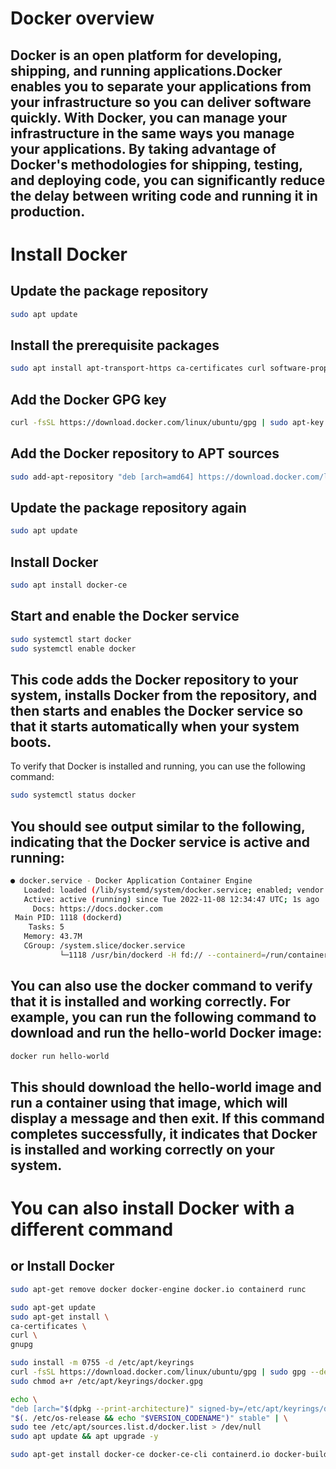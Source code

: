# Docker overview
## Docker is an open platform for developing, shipping, and running applications.Docker enables you to separate your applications from your infrastructure so you can deliver software quickly. With Docker, you can manage your infrastructure in the same ways you manage your applications. By taking advantage of Docker's methodologies for shipping, testing, and deploying code, you can significantly reduce the delay between writing code and running it in production.
# Install Docker
## Update the package repository
```bash
sudo apt update
```
## Install the prerequisite packages
```bash
sudo apt install apt-transport-https ca-certificates curl software-properties-common
```
## Add the Docker GPG key
```bash
curl -fsSL https://download.docker.com/linux/ubuntu/gpg | sudo apt-key add -
```
## Add the Docker repository to APT sources
```bash
sudo add-apt-repository "deb [arch=amd64] https://download.docker.com/linux/ubuntu focal stable"
```
## Update the package repository again
```bash
sudo apt update
```
## Install Docker
```bash
sudo apt install docker-ce
```
## Start and enable the Docker service
```bash
sudo systemctl start docker
sudo systemctl enable docker
```
## This code adds the Docker repository to your system, installs Docker from the repository, and then starts and enables the Docker service so that it starts automatically when your system boots.

To verify that Docker is installed and running, you can use the following command:
```bash
sudo systemctl status docker
```
## You should see output similar to the following, indicating that the Docker service is active and running:
```bash
● docker.service - Docker Application Container Engine
   Loaded: loaded (/lib/systemd/system/docker.service; enabled; vendor preset: enabled)
   Active: active (running) since Tue 2022-11-08 12:34:47 UTC; 1s ago
     Docs: https://docs.docker.com
 Main PID: 1118 (dockerd)
    Tasks: 5
   Memory: 43.7M
   CGroup: /system.slice/docker.service
           └─1118 /usr/bin/dockerd -H fd:// --containerd=/run/containerd/containerd.sock
```
## You can also use the docker command to verify that it is installed and working correctly. For example, you can run the following command to download and run the hello-world Docker image:
```bash
docker run hello-world
```
## This should download the hello-world image and run a container using that image, which will display a message and then exit. If this command completes successfully, it indicates that Docker is installed and working correctly on your system.
# You can also install Docker with a different command
## or Install Docker
```bash
sudo apt-get remove docker docker-engine docker.io containerd runc
```
```bash
sudo apt-get update
sudo apt-get install \
ca-certificates \
curl \
gnupg
```
```bash
sudo install -m 0755 -d /etc/apt/keyrings
curl -fsSL https://download.docker.com/linux/ubuntu/gpg | sudo gpg --dearmor -o /etc/apt/keyrings/docker.gpg
sudo chmod a+r /etc/apt/keyrings/docker.gpg
```
```bash
echo \
"deb [arch="$(dpkg --print-architecture)" signed-by=/etc/apt/keyrings/docker.gpg] https://download.docker.com/linux/ubuntu \
"$(. /etc/os-release && echo "$VERSION_CODENAME")" stable" | \
sudo tee /etc/apt/sources.list.d/docker.list > /dev/null
sudo apt update && apt upgrade -y
```
```bash
sudo apt-get install docker-ce docker-ce-cli containerd.io docker-buildx-plugin docker-compose-plugin
```





